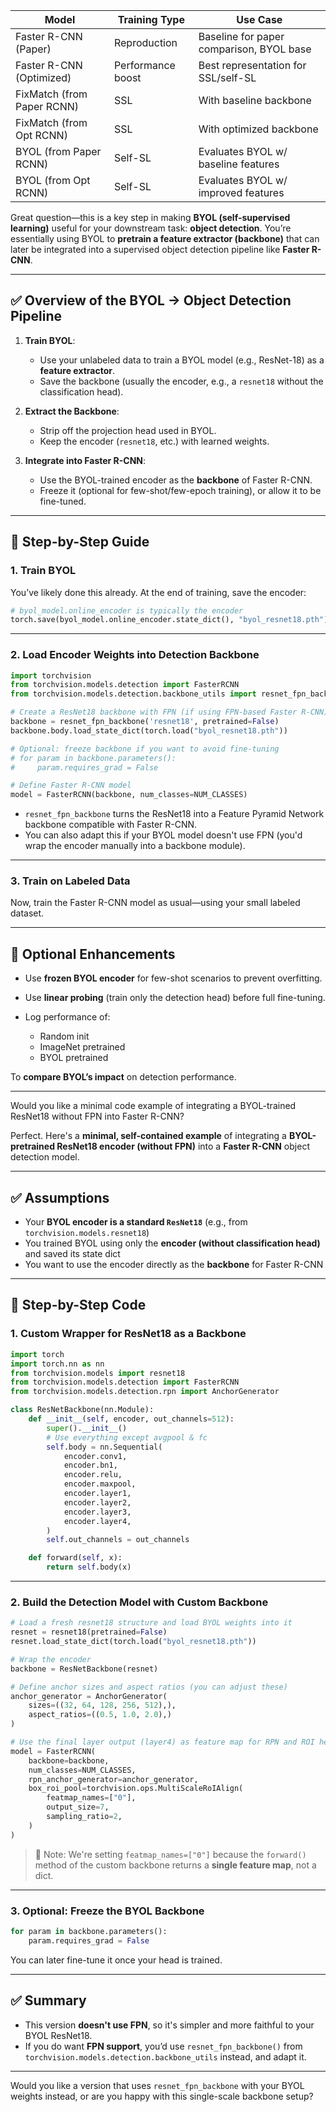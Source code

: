 | Model                      | Training Type     | Use Case                                 |
| -------------------------- | ----------------- | ---------------------------------------- |
| Faster R-CNN (Paper)       | Reproduction      | Baseline for paper comparison, BYOL base |
| Faster R-CNN (Optimized)   | Performance boost | Best representation for SSL/self-SL      |
| FixMatch (from Paper RCNN) | SSL               | With baseline backbone                   |
| FixMatch (from Opt RCNN)   | SSL               | With optimized backbone                  |
| BYOL (from Paper RCNN)     | Self-SL           | Evaluates BYOL w/ baseline features      |
| BYOL (from Opt RCNN)       | Self-SL           | Evaluates BYOL w/ improved features      |


Great question—this is a key step in making **BYOL (self-supervised learning)** useful for your downstream task: **object detection**. You’re essentially using BYOL to **pretrain a feature extractor (backbone)** that can later be integrated into a supervised object detection pipeline like **Faster R-CNN**.

---

## ✅ Overview of the BYOL → Object Detection Pipeline

1. **Train BYOL**:

   * Use your unlabeled data to train a BYOL model (e.g., ResNet-18) as a **feature extractor**.
   * Save the backbone (usually the encoder, e.g., a `resnet18` without the classification head).

2. **Extract the Backbone**:

   * Strip off the projection head used in BYOL.
   * Keep the encoder (`resnet18`, etc.) with learned weights.

3. **Integrate into Faster R-CNN**:

   * Use the BYOL-trained encoder as the **backbone** of Faster R-CNN.
   * Freeze it (optional for few-shot/few-epoch training), or allow it to be fine-tuned.

---

## 🔧 Step-by-Step Guide

### 1. Train BYOL

You’ve likely done this already. At the end of training, save the encoder:

```python
# byol_model.online_encoder is typically the encoder
torch.save(byol_model.online_encoder.state_dict(), "byol_resnet18.pth")
```

---

### 2. Load Encoder Weights into Detection Backbone

```python
import torchvision
from torchvision.models.detection import FasterRCNN
from torchvision.models.detection.backbone_utils import resnet_fpn_backbone

# Create a ResNet18 backbone with FPN (if using FPN-based Faster R-CNN)
backbone = resnet_fpn_backbone('resnet18', pretrained=False)
backbone.body.load_state_dict(torch.load("byol_resnet18.pth"))

# Optional: freeze backbone if you want to avoid fine-tuning
# for param in backbone.parameters():
#     param.requires_grad = False

# Define Faster R-CNN model
model = FasterRCNN(backbone, num_classes=NUM_CLASSES)
```

* `resnet_fpn_backbone` turns the ResNet18 into a Feature Pyramid Network backbone compatible with Faster R-CNN.
* You can also adapt this if your BYOL model doesn't use FPN (you'd wrap the encoder manually into a backbone module).

---

### 3. Train on Labeled Data

Now, train the Faster R-CNN model as usual—using your small labeled dataset.

---

## 🧠 Optional Enhancements

* Use **frozen BYOL encoder** for few-shot scenarios to prevent overfitting.
* Use **linear probing** (train only the detection head) before full fine-tuning.
* Log performance of:

  * Random init
  * ImageNet pretrained
  * BYOL pretrained

To **compare BYOL’s impact** on detection performance.

---

Would you like a minimal code example of integrating a BYOL-trained ResNet18 without FPN into Faster R-CNN?


Perfect. Here's a **minimal, self-contained example** of integrating a **BYOL-pretrained ResNet18 encoder (without FPN)** into a **Faster R-CNN** object detection model.

---

## ✅ Assumptions

* Your **BYOL encoder is a standard `ResNet18`** (e.g., from `torchvision.models.resnet18`)
* You trained BYOL using only the **encoder (without classification head)** and saved its state dict
* You want to use the encoder directly as the **backbone** for Faster R-CNN

---

## 🔧 Step-by-Step Code

### 1. Custom Wrapper for ResNet18 as a Backbone

```python
import torch
import torch.nn as nn
from torchvision.models import resnet18
from torchvision.models.detection import FasterRCNN
from torchvision.models.detection.rpn import AnchorGenerator
```

```python
class ResNetBackbone(nn.Module):
    def __init__(self, encoder, out_channels=512):
        super().__init__()
        # Use everything except avgpool & fc
        self.body = nn.Sequential(
            encoder.conv1,
            encoder.bn1,
            encoder.relu,
            encoder.maxpool,
            encoder.layer1,
            encoder.layer2,
            encoder.layer3,
            encoder.layer4,
        )
        self.out_channels = out_channels

    def forward(self, x):
        return self.body(x)
```

---

### 2. Build the Detection Model with Custom Backbone

```python
# Load a fresh resnet18 structure and load BYOL weights into it
resnet = resnet18(pretrained=False)
resnet.load_state_dict(torch.load("byol_resnet18.pth"))

# Wrap the encoder
backbone = ResNetBackbone(resnet)

# Define anchor sizes and aspect ratios (you can adjust these)
anchor_generator = AnchorGenerator(
    sizes=((32, 64, 128, 256, 512),),
    aspect_ratios=((0.5, 1.0, 2.0),)
)

# Use the final layer output (layer4) as feature map for RPN and ROI heads
model = FasterRCNN(
    backbone=backbone,
    num_classes=NUM_CLASSES,
    rpn_anchor_generator=anchor_generator,
    box_roi_pool=torchvision.ops.MultiScaleRoIAlign(
        featmap_names=["0"],
        output_size=7,
        sampling_ratio=2,
    )
)
```

> 🔹 Note: We're setting `featmap_names=["0"]` because the `forward()` method of the custom backbone returns a **single feature map**, not a dict.

---

### 3. Optional: Freeze the BYOL Backbone

```python
for param in backbone.parameters():
    param.requires_grad = False
```

You can later fine-tune it once your head is trained.

---

## ✅ Summary

* This version **doesn't use FPN**, so it's simpler and more faithful to your BYOL ResNet18.
* If you do want **FPN support**, you’d use `resnet_fpn_backbone()` from `torchvision.models.detection.backbone_utils` instead, and adapt it.

---

Would you like a version that uses `resnet_fpn_backbone` with your BYOL weights instead, or are you happy with this single-scale backbone setup?
